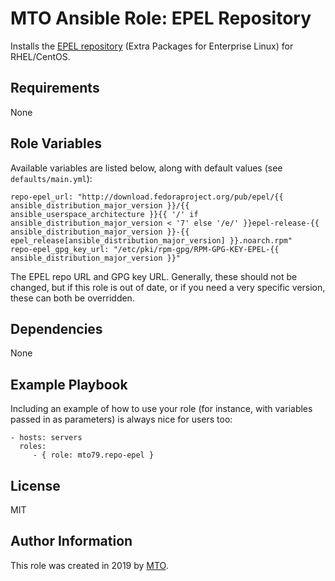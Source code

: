 MTO Ansible Role: EPEL Repository
=========

Installs the [EPEL repository](https://fedoraproject.org/wiki/EPEL) (Extra Packages for Enterprise Linux) for RHEL/CentOS.

Requirements
------------

None

Role Variables
--------------

Available variables are listed below, along with default values (see `defaults/main.yml`):

    repo-epel_url: "http://download.fedoraproject.org/pub/epel/{{ ansible_distribution_major_version }}/{{ ansible_userspace_architecture }}{{ '/' if ansible_distribution_major_version < '7' else '/e/' }}epel-release-{{ ansible_distribution_major_version }}-{{ epel_release[ansible_distribution_major_version] }}.noarch.rpm"
    repo-epel_gpg_key_url: "/etc/pki/rpm-gpg/RPM-GPG-KEY-EPEL-{{ ansible_distribution_major_version }}"

The EPEL repo URL and GPG key URL. Generally, these should not be changed, but if this role is out of date, or if you need a very specific version, these can both be overridden.


Dependencies
------------

None

Example Playbook
----------------

Including an example of how to use your role (for instance, with variables passed in as parameters) is always nice for users too:

    - hosts: servers
      roles:
         - { role: mto79.repo-epel }

License
-------

MIT

Author Information
------------------

This role was created in 2019 by [MTO](https://www.mto.nu/).
